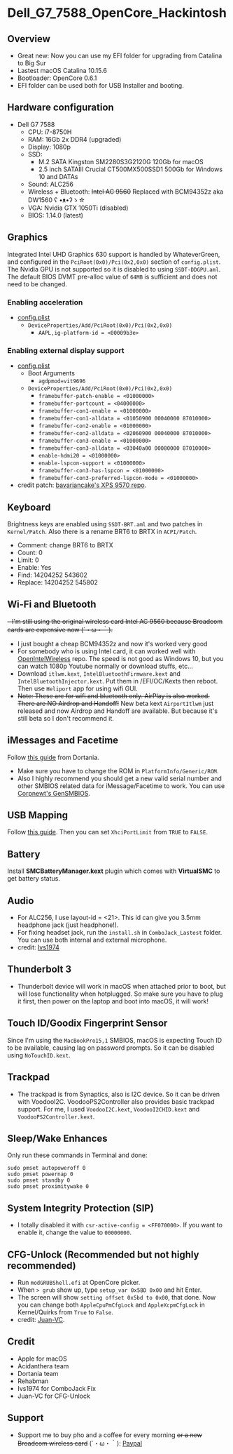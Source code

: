 # Dell_G7_7588_OpenCore_Hackintosh
## Overview
- Great new: Now you can use my EFI folder for upgrading from Catalina to Big Sur
- Lastest macOS Catalina 10.15.6
- Bootloader: OpenCore 0.6.1
- EFI folder can be used both for USB Installer and booting.
## Hardware configuration
* Dell G7 7588
  - CPU: i7-8750H
  - RAM: 16Gb 2x DDR4 (upgraded)
  - Display: 1080p
  - SSD: 
      * M.2 SATA Kingston SM2280S3G2120G 120Gb for macOS
      * 2.5 inch SATAIII Crucial CT500MX500SSD1 500Gb for Windows 10 and DATAs
  - Sound: ALC256
  - Wireless + Bluetooth: ~~Intel AC 9560~~ Replaced with BCM94352z aka DW1560 ʕ •ᴥ•ʔゝ☆
  - VGA: Nvidia GTX 1050Ti (disabled)
  - BIOS: 1.14.0 (latest)
  
## Graphics
Integrated Intel UHD Graphics 630 support is handled by WhateverGreen, and configured in the `PciRoot(0x0)/Pci(0x2,0x0)` section of `config.plist`.
The Nvidia GPU is not supported so it is disabled to using `SSDT-DDGPU.aml`.
The default BIOS DVMT pre-alloc value of `64MB` is sufficient and does not need to be changed.
### Enabling acceleration
* [config.plist](https://github.com/sn0wfL4ke98/Dell_G7_7588_OpenCore_Hackintosh/blob/master/EFI/OC/config.plist)
  * `DeviceProperties/Add/PciRoot(0x0)/Pci(0x2,0x0)`
    * `AAPL,ig-platform-id = <00009b3e>`
### Enabling external display support
* [config.plist](https://github.com/sn0wfL4ke98/Dell_G7_7588_OpenCore_Hackintosh/blob/master/EFI/OC/config.plist)
  * Boot Arguments
    * `agdpmod=vit9696`
  * `DeviceProperties/Add/PciRoot(0x0)/Pci(0x2,0x0)`
    * `framebuffer-patch-enable = <01000000>`
    * `framebuffer-portcount = <04000000>`
    * `framebuffer-con1-enable = <01000000>`
    * `framebuffer-con1-alldata = <01050900 00040000 87010000>`
    * `framebuffer-con2-enable = <01000000>`
    * `framebuffer-con2-alldata = <02060900 00040000 87010000>`
    * `framebuffer-con3-enable = <01000000>`
    * `framebuffer-con3-alldata = <03040a00 00080000 87010000>`
    * `enable-hdmi20 = <01000000>`
    * `enable-lspcon-support = <01000000>`
    * `framebuffer-con3-has-lspcon = <01000000>`
    * `framebuffer-con3-preferred-lspcon-mode = <01000000>`
* credit patch: [bavariancake's XPS 9570 repo](https://github.com/bavariancake/XPS9570-macOS#enabling-external-display-support).

## Keyboard
Brightness keys are enabled using `SSDT-BRT.aml` and two patches in `Kernel/Patch`.
Also there is a rename BRT6 to BRTX in `ACPI/Patch`.
  * Comment: change BRT6 to BRTX
  * Count: 0
  * Limit: 0
  * Enable: Yes
  * Find: 14204252 543602
  * Replace: 14204252 545802
  
## Wi-Fi and Bluetooth
~~- I'm still using the original wireless card Intel AC 9560 because Broadcom cards are expensive now (´・ω・｀).~~
- I just bought a cheap BCM94352z and now it's worked very good
- For somebody who is using Intel card, it can worked well with [OpenIntelWireless](https://github.com/OpenIntelWireless) repo. The speed is not good as Windows 10, but you can watch 1080p Youtube normally or download stuffs, etc...
- Download `itlwm.kext`, `IntelBluetoothFirmware.kext` and `IntelBluetoothInjector.kext`. Put them in /EFI/OC/Kexts then reboot. Then use `Heliport` app for using wifi GUI.
- ~~Note: These are for wifi and bluetooth only. AirPlay is also worked. There are NO Airdrop and Handoff!~~ New beta kext `AirportItlwm` just released and now Airdrop and Handoff are available. But because it's still beta so I don't recommend it.

## iMessages and Facetime
Follow [this guide](https://dortania.github.io/OpenCore-Post-Install/universal/iservices.html) from Dortania.
- Make sure you have to change the ROM in `PlatformInfo/Generic/ROM`.
- Also I highly recommend you should get a new valid serial number and other SMBIOS related data for iMessage/Facetime to work. You can use [Corpnewt's GenSMBIOS](https://github.com/corpnewt/GenSMBIOS).

## USB Mapping
Follow [this guide](https://www.tonymacx86.com/threads/the-new-beginners-guide-to-usb-port-configuration.286553/). Then you can set `XhciPortLimit` from `TRUE` to `FALSE`.
## Battery
Install **SMCBatteryManager.kext** plugin which comes with **VirtualSMC** to get battery status.

## Audio
- For ALC256, I use layout-id = <21>. This id can give you 3.5mm headphone jack (just headphone!).
- For fixing headset jack, run the `install.sh` in `ComboJack_Lastest` folder. You can use both internal and external microphone.
- credit: [Ivs1974](https://github.com/lvs1974/ComboJack)

## Thunderbolt 3
- Thunderbolt device will work in macOS when attached prior to boot, but will lose functionality when hotplugged. So make sure you have to plug it first, then power on the laptop and boot into macOS, it will work!

## Touch ID/Goodix Fingerprint Sensor
Since I'm using the `MacBookPro15,1` SMBIOS, macOS is expecting Touch ID to be available, causing lag on password prompts. So it can be disabled using `NoTouchID.kext`.

## Trackpad
- The trackpad is from Synaptics, also is I2C device. So it can be driven with VoodooI2C. VoodooPS2Controller also provides basic trackpad support.
For me, I used `VoodooI2C.kext`, `VoodooI2CHID.kext` and `VoodooPS2Controller.kext`.

## Sleep/Wake Enhances
Only run these commands in Terminal and done:
  ```
  sudo pmset autopoweroff 0
  sudo pmset powernap 0
  sudo pmset standby 0
  sudo pmset proximitywake 0
  ```

## System Integrity Protection (SIP)
- I totally disabled it with `csr-active-config = <FF070000>`. If you want to enable it, change the value to `00000000`.

## CFG-Unlock (Recommended but not highly recommended)
* Run `modGRUBShell.efi` at OpenCore picker.
* When `> grub` show up, type `setup_var 0x5BD 0x00` and hit Enter.
* The screen will show `setting offset 0x5bd to 0x00`, that done. Now you can change both `AppleCpuPmCfgLock` and `AppleXcpmCfgLock` in Kernel/Quirks from `True` to `False`.
* credit: [Juan-VC](https://juan-vc.github.io/oc-g7-guide/post-installation/disable-cfg-lock.html).

## Credit
* Apple for macOS
* Acidanthera team
* Dortania team
* Rehabman
* Ivs1974 for ComboJack Fix
* Juan-VC for CFG-Unlock

## Support
* Support me to buy pho and a coffee for every morning ~~or a new Broadcom wireless card~~ (´・ω・｀): [Paypal](https://www.paypal.me/tekun0lxrd)
